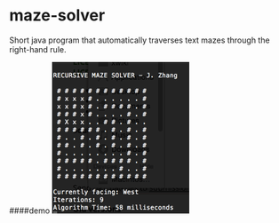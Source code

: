 # maze-solver
Short java program that automatically traverses text mazes through the right-hand rule.

####demo
![demo gif](maze-solver.gif)
